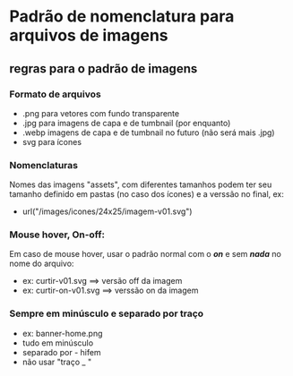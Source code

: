 # Padrão de nomenclatura para arquivos de imagens
regras para o padrão de imagens
-----------------------

### Formato de arquivos
- .png para vetores com fundo transparente
- .jpg para imagens de capa e de tumbnail (por enquanto)
- .webp imagens de capa e de tumbnail no futuro (não será mais .jpg)
- svg para ícones


### Nomenclaturas 

Nomes das imagens "assets", com  diferentes tamanhos podem ter seu tamanho definido em pastas (no caso dos ícones) e a verssão no final, ex:  
- url("/images/icones/24x25/imagem-v01.svg")

### Mouse hover, On-off:
Em caso de mouse hover, usar o padrão normal com o ***on*** e sem ***nada*** no nome do arquivo:

- ex: curtir-v01.svg ==> versão off da imagem
- ex: curtir-on-v01.svg ==> verssão on da imagem

### Sempre em minúsculo e separado por traço
- ex: banner-home.png
- tudo em minúsculo
- separado por - hifem
- não usar "traço _ "

